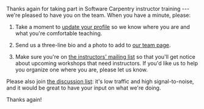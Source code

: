 Thanks again for taking part in Software Carpentry instructor training ---
we're pleased to have you on the team.
When you have a minute, please:

1.  Take a moment to [update your profile][profile]
    so we know where you are and what you're comfortable teaching.

2.  Send us a three-line bio and a photo to add to [our team page][team-page].

3.  Make sure you're on [the instructors' mailing list][mailing-lists]
    so that you'll get notice about upcoming workshops that need instructors.
    If you'd like us to help you organize one where you are, please let us know.

Please also join [the discussion list][mailing-lists]:
it's low traffic and high signal-to-noise,
and it would be great to have your input on what we're doing.

Thanks again!

[mailing-lists]: http://software-carpentry.org/join/
[profile]: https://amy.software-carpentry.org/workshops/update_profile/
[team-page]: http://software-carpentry.org/team/
